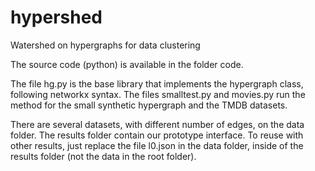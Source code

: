 # hypershed
Watershed on hypergraphs for data clustering

The source code (python) is available in the folder code.

The file hg.py is the base library that implements the hypergraph class, following networkx syntax. The files smalltest.py and movies.py run the method for the small synthetic hypergraph and the TMDB datasets.

There are several datasets, with different number of edges, on the data folder. The results folder contain our prototype interface. To reuse with other results, just replace the file l0.json in the data folder, inside of the results folder (not the data in the root folder).
